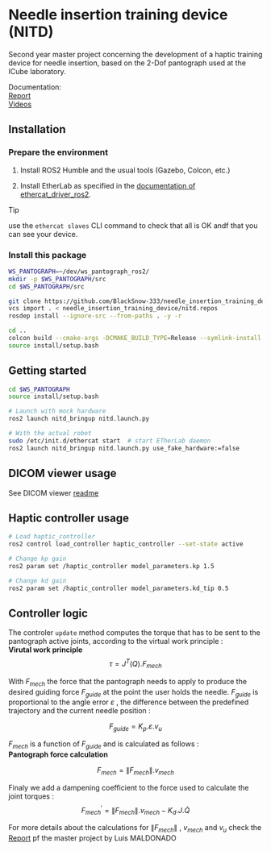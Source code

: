 # Needle insertion training device (NITD)
Second year master project concerning the development of a haptic training device for needle insertion, based on the 2-Dof pantograph used at the ICube laboratory.

Documentation: <br/>
[Report](doc/placeholder.txt) <br/>
[Videos](doc/videos) <br/>

## Installation

### Prepare the environment

1) Install ROS2 Humble and the usual tools (Gazebo, Colcon, etc.)

2) Install EtherLab as specified in the [documentation of ethercat_driver_ros2](https://icube-robotics.github.io/ethercat_driver_ros2/).

> [!TIP]
> use the `ethercat slaves` CLI command to check that all is OK andf that you can see your device.

### Install this package

```bash
WS_PANTOGRAPH=~/dev/ws_pantograph_ros2/
mkdir -p $WS_PANTOGRAPH/src
cd $WS_PANTOGRAPH/src

git clone https://github.com/BlackSnow-333/needle_insertion_training_device.git
vcs import . < needle_insertion_training_device/nitd.repos
rosdep install --ignore-src --from-paths . -y -r

cd ..
colcon build --cmake-args -DCMAKE_BUILD_TYPE=Release --symlink-install
source install/setup.bash
```

## Getting started

```bash
cd $WS_PANTOGRAPH
source install/setup.bash
```

```bash
# Launch with mock hardware
ros2 launch nitd_bringup nitd.launch.py
```

```bash
# With the actual robot
sudo /etc/init.d/ethercat start  # start ETherLab daemon
ros2 launch nitd_bringup nitd.launch.py use_fake_hardware:=false
```

## DICOM viewer usage

See DICOM viewer [readme](dicom_viewer/readme.md)

## Haptic controller usage

```bash
# Load haptic_controller
ros2 control load_controller haptic_controller --set-state active
```

```bash
# Change kp gain
ros2 param set /haptic_controller model_parameters.kp 1.5
```


```bash
# Change kd gain
ros2 param set /haptic_controller model_parameters.kd_tip 0.5
```

## Controller logic
The controler `update` method computes the torque that has to be sent to the pantograph active joints, according to the virtual work principle : <br/>
**Virutal work principle**
$$ \tau = J^T(Q). F_{mech}$$

With $F_{mech}$ the force that the pantograph needs to apply to produce the desired guiding force $F_{guide}$ at the point the user holds the needle. $F_{guide}$ is proportional to the angle error $\varepsilon$ , the difference between the predefined trajectory and the current needle position : 

$$F_{guide} = K_p. \varepsilon . v_u$$

$F_{mech}$ is a function of $F_{guide}$ and is calculated as follows : <br/>
**Pantograph force calculation**

$$F_{mech} = \lVert F_{mech} \rVert . v_{mech}  $$

Finaly we add a dampening coefficient to the force used to calculate the joint torques : 
$$ F_{mech}^{'} = \lVert F_{mech} \rVert . v_{mech}- K_d . J.\dot{Q}$$

For more details about the calculations for $\lVert F_{mech} \rVert$ , $v_{mech}$ and $v_{u}$ check the [Report](doc/placeholder.txt) pf the master project by Luis MALDONADO 


